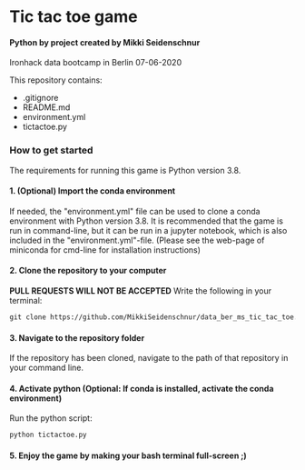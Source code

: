 # Tic tac toe game
#### Python by project created by Mikki Seidenschnur
Ironhack data bootcamp in Berlin 07-06-2020

This repository contains:
* .gitignore
* README.md
* environment.yml
* tictactoe.py

### How to get started
The requirements for running this game is Python version 3.8. 

#### 1. (Optional) Import the conda environment
If needed, the "environment.yml" file can be used to clone a conda environment with Python version 3.8.
It is recommended that the game is run in command-line, but it can be run in a jupyter notebook, which is also included in the "environment.yml"-file. 
(Please see the web-page of miniconda for cmd-line for installation instructions)

#### 2. Clone the repository to your computer
**PULL REQUESTS WILL NOT BE ACCEPTED**
Write the following in your terminal:
``` markdown
git clone https://github.com/MikkiSeidenschnur/data_ber_ms_tic_tac_toe.git
```
#### 3. Navigate to the repository folder
If the repository has been cloned, navigate to the path of that repository in your command line.

#### 4. Activate python (Optional: If conda is installed, activate the conda environment)

Run the python script:
``` python
python tictactoe.py
```

#### 5. Enjoy the game by making your bash terminal full-screen ;)
